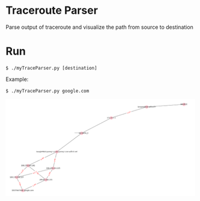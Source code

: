 # Traceroute Parser

Parse output of traceroute and visualize the path from source to destination

# Run
```
$ ./myTraceParser.py [destination]
```

Example:
```
$ ./myTraceParser.py google.com
```

![Example](https://github.com/trandinhkhoa/traceroute_parser/blob/master/example.png)
